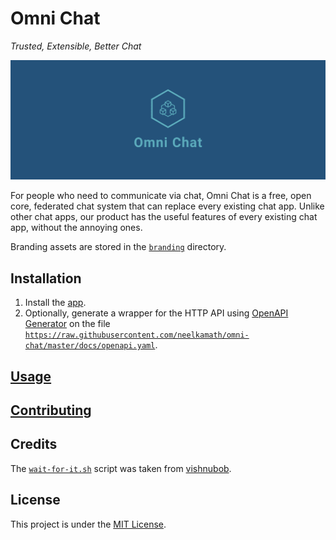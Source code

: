 # Omni Chat

_Trusted, Extensible, Better Chat_

![Cover](branding/facebook_cover_photo_2.png)

For people who need to communicate via chat, Omni Chat is a free, open core, federated chat system that can replace every existing chat app. Unlike other chat apps, our product has the useful features of every existing chat app, without the annoying ones.

Branding assets are stored in the [`branding`](branding) directory.

## Installation

1. Install the [app](docs/install.md).
1. Optionally, generate a wrapper for the HTTP API using [OpenAPI Generator](https://openapi-generator.tech/) on the file [`https://raw.githubusercontent.com/neelkamath/omni-chat/master/docs/openapi.yaml`](https://raw.githubusercontent.com/neelkamath/omni-chat/master/docs/openapi.yaml).

## [Usage](docs/production.md)

## [Contributing](docs/CONTRIBUTING.md)

## Credits

The [`wait-for-it.sh`](docker/wait-for-it.sh) script was taken from [vishnubob](https://github.com/vishnubob/wait-for-it).

## License

This project is under the [MIT License](LICENSE).
